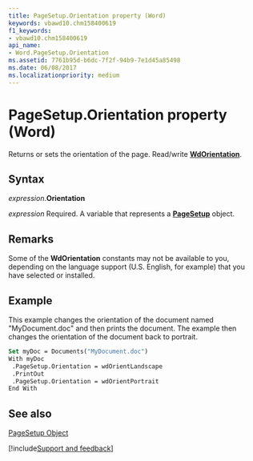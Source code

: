 ```yaml
---
title: PageSetup.Orientation property (Word)
keywords: vbawd10.chm158400619
f1_keywords:
- vbawd10.chm158400619
api_name:
- Word.PageSetup.Orientation
ms.assetid: 7761b95d-b6dc-7f2f-94b9-7e1d45a85498
ms.date: 06/08/2017
ms.localizationpriority: medium
---
```



# PageSetup.Orientation property (Word)

Returns or sets the orientation of the page. Read/write **[WdOrientation](Word.WdOrientation.md)**.


## Syntax

_expression_.**Orientation**

_expression_ Required. A variable that represents a **[PageSetup](Word.PageSetup.md)** object.


## Remarks

Some of the **WdOrientation** constants may not be available to you, depending on the language support (U.S. English, for example) that you have selected or installed.


## Example

This example changes the orientation of the document named "MyDocument.doc" and then prints the document. The example then changes the orientation of the document back to portrait.


```vb
Set myDoc = Documents("MyDocument.doc") 
With myDoc 
 .PageSetup.Orientation = wdOrientLandscape 
 .PrintOut 
 .PageSetup.Orientation = wdOrientPortrait 
End With
```


## See also


[PageSetup Object](Word.PageSetup.md)

[!include[Support and feedback](~/includes/feedback-boilerplate.md)]